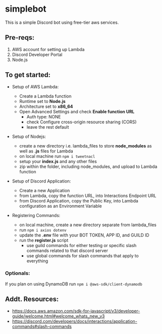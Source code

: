 # simplebot
This is a simple Discord bot using free-tier aws services.

## Pre-reqs:
1. AWS account for setting up Lambda  
2. Discord Developer Portal  
3. Node.js

## To get started:
- Setup of AWS Lambda:
  - Create a Lambda function
  - Runtime set to **Node.js**
  - Architecture set to **x86_64**
  - Open Advanced Settings and check **Enable function URL**
    - Auth type: NONE
    - check Configure cross-origin resource sharing (CORS)
    - leave the rest default

- Setup of Nodejs:  
  - create a new directory i.e. lambda_files to store **node_modules** as well as **.js** files for Lambda
  - on local machine run `npm i tweetnacl`
  - setup your **index.js** and any other files
  - zip within the folder, including node_modules, and upload to Lambda function

- Setup of Discord Application:
   - Create a new Application
   - from Lambda, copy the function URL, into Interactions Endpoint URL
   - from Discord Application, copy the Public Key, into Lambda configuration as an Environment Variable

- Registering Commands:  
   - on local machine, create a new directory separate from lambda_files
   - run `npm i axios dotenv`
   - update the **.env** file with your BOT TOKEN, APP ID, and GUILD ID
   - run the **register.js** script
      - use guild commands for either testing or specific slash commands related to that discord server
      - use global commands for slash commands that apply to everything

### Optionals:
If you plan on using DynamoDB run `npm i @aws-sdk/client-dynamodb`

## Addt. Resources:
- https://docs.aws.amazon.com/sdk-for-javascript/v3/developer-guide/welcome.html#welcome_whats_new_v3
- https://discord.com/developers/docs/interactions/application-commands#slash-commands